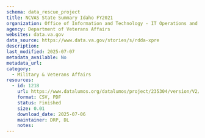 ```yaml
---
schema: data_rescue_project 
title: NCVAS State Summary Idaho FY2021
organization: Office of Information and Technology - IT Operations and Services (ITOPS)
agency: Department of Veterans Affairs
websites: data.va.gov
data_source: https://www.data.va.gov/stories/s/rdda-xpre
description: 
last_modified: 2025-07-07
metadata_available: No
metadata_url: 
category:
  - Military & Veterans Affairs 
resources:
  - id: 1218
    url: https://www.datalumos.org/datalumos/project/235304/version/V2/view
    format: CSV, PDF
    status: Finished
    size: 0.01
    download_date: 2025-07-06
    maintainer: DRP, DL
    notes: 
---
```

